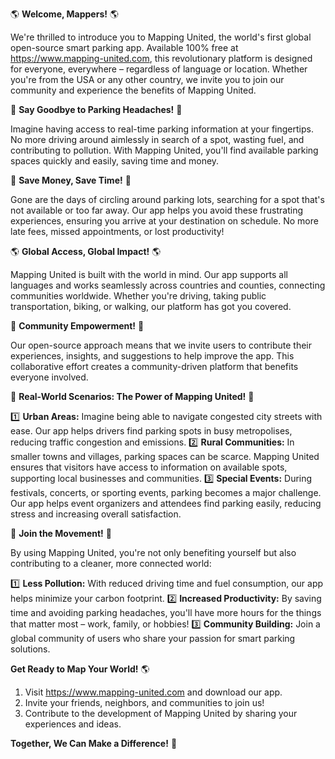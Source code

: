 🌎 **Welcome, Mappers!** 🌎

We're thrilled to introduce you to Mapping United, the world's first global open-source smart parking app. Available 100% free at https://www.mapping-united.com, this revolutionary platform is designed for everyone, everywhere – regardless of language or location. Whether you're from the USA or any other country, we invite you to join our community and experience the benefits of Mapping United.

🚗 **Say Goodbye to Parking Headaches!** 🚗

Imagine having access to real-time parking information at your fingertips. No more driving around aimlessly in search of a spot, wasting fuel, and contributing to pollution. With Mapping United, you'll find available parking spaces quickly and easily, saving time and money.

💸 **Save Money, Save Time!** 💸

Gone are the days of circling around parking lots, searching for a spot that's not available or too far away. Our app helps you avoid these frustrating experiences, ensuring you arrive at your destination on schedule. No more late fees, missed appointments, or lost productivity!

🌎 **Global Access, Global Impact!** 🌎

Mapping United is built with the world in mind. Our app supports all languages and works seamlessly across countries and counties, connecting communities worldwide. Whether you're driving, taking public transportation, biking, or walking, our platform has got you covered.

💚 **Community Empowerment!** 💚

Our open-source approach means that we invite users to contribute their experiences, insights, and suggestions to help improve the app. This collaborative effort creates a community-driven platform that benefits everyone involved.

🌟 **Real-World Scenarios: The Power of Mapping United!** 🌟

1️⃣ **Urban Areas:** Imagine being able to navigate congested city streets with ease. Our app helps drivers find parking spots in busy metropolises, reducing traffic congestion and emissions.
2️⃣ **Rural Communities:** In smaller towns and villages, parking spaces can be scarce. Mapping United ensures that visitors have access to information on available spots, supporting local businesses and communities.
3️⃣ **Special Events:** During festivals, concerts, or sporting events, parking becomes a major challenge. Our app helps event organizers and attendees find parking easily, reducing stress and increasing overall satisfaction.

🌟 **Join the Movement!** 🌟

By using Mapping United, you're not only benefiting yourself but also contributing to a cleaner, more connected world:

1️⃣ **Less Pollution:** With reduced driving time and fuel consumption, our app helps minimize your carbon footprint.
2️⃣ **Increased Productivity:** By saving time and avoiding parking headaches, you'll have more hours for the things that matter most – work, family, or hobbies!
3️⃣ **Community Building:** Join a global community of users who share your passion for smart parking solutions.

**Get Ready to Map Your World!** 🌎

1. Visit https://www.mapping-united.com and download our app.
2. Invite your friends, neighbors, and communities to join us!
3. Contribute to the development of Mapping United by sharing your experiences and ideas.

**Together, We Can Make a Difference!** 🌟